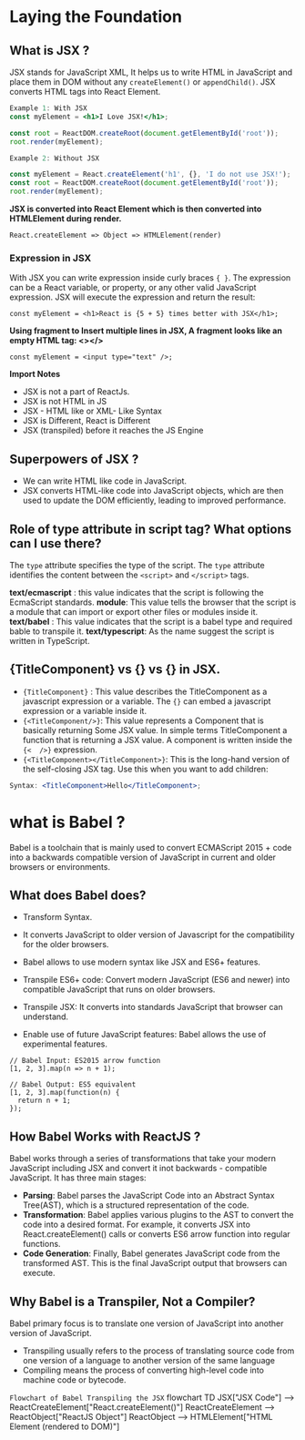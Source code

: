 # Laying the Foundation

## What is JSX ?

JSX stands for JavaScript XML, It helps us to write HTML in JavaScript and place them
in DOM without any `createElement()` or `appendChild()`.
JSX converts HTML tags into React Element.

```jsx
Example 1: With JSX
const myElement = <h1>I Love JSX!</h1>;

const root = ReactDOM.createRoot(document.getElementById('root'));
root.render(myElement);
```

```jsx
Example 2: Without JSX

const myElement = React.createElement('h1', {}, 'I do not use JSX!');
const root = ReactDOM.createRoot(document.getElementById('root'));
root.render(myElement);
```

**JSX is converted into React Element which is then converted into HTMLElement during render.**

`React.createElement => Object => HTMLElement(render)`

### Expression in JSX

With JSX you can write expression inside curly braces `{ }`.
The expression can be a React variable, or property, or any other valid JavaScript expression. JSX will execute the expression and return the result:

```
const myElement = <h1>React is {5 + 5} times better with JSX</h1>;
```

**Using fragment to Insert multiple lines in JSX, A fragment looks like an empty HTML tag: <></>**

```
const myElement = <input type="text" />;
```

**Import Notes**

- JSX is not a part of ReactJs.
- JSX is not HTML in JS
- JSX - HTML like or XML- Like Syntax
- JSX is Different, React is Different
- JSX (transpiled) before it reaches the JS Engine

## Superpowers of JSX ?

- We can write HTML like code in JavaScript.
- JSX converts HTML-like code into JavaScript objects, which are then used to update the DOM efficiently, leading to improved performance.

## Role of type attribute in script tag? What options can I use there?

The `type` attribute specifies the type of the script.
The `type` attribute identifies the content between the `<script>` and `</script>` tags.

**text/ecmascript** : this value indicates that the script is following the EcmaScript standards.
**module**: This value tells the browser that the script is a module that can import or export other files or modules inside it.
**text/babel** : This value indicates that the script is a babel type and required bable to transpile it.
**text/typescript**: As the name suggest the script is written in TypeScript.

## {TitleComponent} vs {<TitleComponent/>} vs {<TitleComponent></TitleComponent>} in JSX.

- `{TitleComponent}` : This value describes the TitleComponent as a javascript expression or a variable. The `{}` can embed a javascript expression or a variable inside it.
- `{<TitleComponent/>}`: This value represents a Component that is basically returning Some JSX value. In simple terms TitleComponent a function that is returning a JSX value. A component is written inside the `{<  />}` expression.
- `{<TitleComponent></TitleComponent>}`: This is the long-hand version of the self-closing JSX tag. Use this when you want to add children:

```jsx
Syntax: <TitleComponent>Hello</TitleComponent>;
```

# what is Babel ?

Babel is a toolchain that is mainly used to convert ECMAScript 2015 + code into a backwards compatible version of JavaScript in current and older browsers or environments.

## What does Babel does?

- Transform Syntax.
- It converts JavaScript to older version of Javascript for the compatibility for the older browsers.

- Babel allows to use modern syntax like JSX and ES6+ features.

- Transpile ES6+ code: Convert modern JavaScript (ES6 and newer)
  into compatible JavaScript that runs on older browsers.

- Transpile JSX: It converts into standards JavaScript that browser can
  understand.

- Enable use of future JavaScript features: Babel allows the use of
  experimental features.

```
// Babel Input: ES2015 arrow function
[1, 2, 3].map(n => n + 1);

// Babel Output: ES5 equivalent
[1, 2, 3].map(function(n) {
  return n + 1;
});
```

## How Babel Works with ReactJS ?

Babel works through a series of transformations that take your modern JavaScript including JSX and convert it inot backwards - compatible JavaScript. It has three main stages:

- **Parsing**: Babel parses the JavaScript Code into an Abstract Syntax Tree(AST), which is a structured representation of the code.
- **Transformation**: Babel applies various plugins to the AST to convert
  the code into a desired format. For example, it converts JSX into
  React.createElement() calls or converts ES6 arrow function into regular
  functions.
- **Code Generation**: Finally, Babel generates JavaScript code from the
  transformed AST. This is the final JavaScript output that browsers can
  execute.

## Why Babel is a Transpiler, Not a Compiler?

Babel primary focus is to translate one version of JavaScript into another version of JavaScript.

- Transpiling usually refers to the process of translating source code
  from one version of a language to another version of the same language
- Compiling means the process of converting high-level code into machine
  code or bytecode.

`Flowchart of Babel Transpiling the JSX`
flowchart TD
  JSX["JSX Code"] --> ReactCreateElement["React.createElement()"]
  ReactCreateElement --> ReactObject["ReactJS Object"]
  ReactObject --> HTMLElement["HTML Element (rendered to DOM)"]